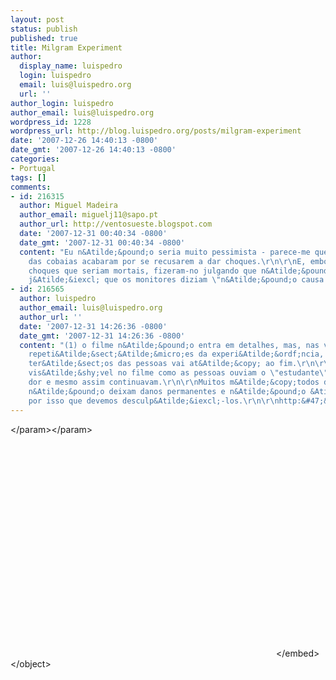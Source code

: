 ```yaml
---
layout: post
status: publish
published: true
title: Milgram Experiment
author:
  display_name: luispedro
  login: luispedro
  email: luis@luispedro.org
  url: ''
author_login: luispedro
author_email: luis@luispedro.org
wordpress_id: 1228
wordpress_url: http://blog.luispedro.org/posts/milgram-experiment
date: '2007-12-26 14:40:13 -0800'
date_gmt: '2007-12-26 14:40:13 -0800'
categories:
- Portugal
tags: []
comments:
- id: 216315
  author: Miguel Madeira
  author_email: miguelj11@sapo.pt
  author_url: http://ventosueste.blogspot.com
  date: '2007-12-31 00:40:34 -0800'
  date_gmt: '2007-12-31 00:40:34 -0800'
  content: "Eu n&Atilde;&pound;o seria muito pessimista - parece-me que a maior parte
    das cobaias acabaram por se recusarem a dar choques.\r\n\r\nE, embora tenham \"dado\"
    choques que seriam mortais, fizeram-no julgando que n&Atilde;&pound;o o eram,
    j&Atilde;&iexcl; que os monitores diziam \"n&Atilde;&pound;o causa danos permanentes\"."
- id: 216565
  author: luispedro
  author_email: luis@luispedro.org
  author_url: ''
  date: '2007-12-31 14:26:36 -0800'
  date_gmt: '2007-12-31 14:26:36 -0800'
  content: "(1) o filme n&Atilde;&pound;o entra em detalhes, mas, nas v&Atilde;&iexcl;rias
    repeti&Atilde;&sect;&Atilde;&micro;es da experi&Atilde;&ordf;ncia, cerca de dois
    ter&Atilde;&sect;os das pessoas vai at&Atilde;&copy; ao fim.\r\n\r\n(2) &Atilde;&permil;
    vis&Atilde;&shy;vel no filme como as pessoas ouviam o \"estudante\" a gritar de
    dor e mesmo assim continuavam.\r\n\r\nMuitos m&Atilde;&copy;todos de tortura tamb&Atilde;&copy;m
    n&Atilde;&pound;o deixam danos permanentes e n&Atilde;&pound;o &Atilde;&copy;
    por isso que devemos desculp&Atilde;&iexcl;-los.\r\n\r\nhttp:&#47;&#47;en.wikipedia.org&#47;wiki&#47;Milgram_experiment"
---
```

<p><object width="425" height="355"><param name="movie" value="http:&#47;&#47;www.youtube.com&#47;v&#47;y6GxIuljT3w&rel=1"><&#47;param><param name="wmode" value="transparent"><&#47;param><embed src="http:&#47;&#47;www.youtube.com&#47;v&#47;y6GxIuljT3w&rel=1" type="application&#47;x-shockwave-flash" wmode="transparent" width="425" height="355"><&#47;embed><&#47;object></p>
